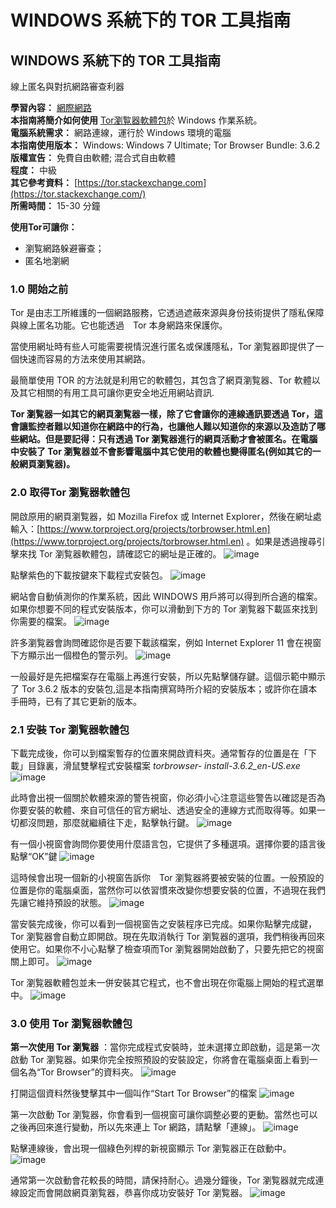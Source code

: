 [Title]: # ()
[Order]: # (0)

# WINDOWS 系統下的 TOR 工具指南

## WINDOWS 系統下的 TOR 工具指南
線上匿名與對抗網路審查利器
 
**學習內容：** [網際網路](umbrella://lesson/the-internet)  
**本指南將簡介如何使用** [Tor瀏覧器軟體包](https://www.torproject.org/projects/torbrowser.html.en)於 Windows 作業系統。  
**電腦系統需求：** 網路連線，運行於 Windows 環境的電腦  
**本指南使用版本：** Windows: Windows 7 Ultimate; Tor Browser Bundle: 3.6.2  
**版權宣告：** 免費自由軟體; 混合式自由軟體  
**程度：** 中級  
**其它參考資料：** [https://tor.stackexchange.com](https://tor.stackexchange.com/)  
**所需時間：** 15-30 分鐘  

**使用Tor可讓你：**
- 瀏覧網路躲避審查；
- 匿名地瀏網

### 1.0 開始之前

Tor 是由志工所維護的一個網路服務，它透過遮蔽來源與身份技術提供了隱私保障與線上匿名功能。它也能透過　Tor 本身網路來保護你。

當使用網址時有些人可能需要視情況進行匿名或保護隱私，Tor 瀏覧器即提供了一個快速而容易的方法來使用其網路。

最簡單使用 TOR 的方法就是利用它的軟體包，其包含了網頁瀏覧器、Tor 軟體以及其它相關的有用工具可讓你更安全地近用網站資訊.

**Tor 瀏覧器一如其它的網頁瀏覧器一樣，除了它會讓你的連線通訊要透過 Tor，這會讓監控者難以知道你在網路中的行為，也讓他人難以知道你的來源以及造訪了哪些網站。但是要記得：只有透過 Tor 瀏覧器進行的網頁活動才會被匿名。在電腦中安裝了 Tor 瀏覧器並不會影響電腦中其它使用的軟體也變得匿名(例如其它的一般網頁瀏覧器)。**

### 2.0 取得Tor 瀏覧器軟體包

開啟原用的網頁瀏覧器，如 Mozilla Firefox 或 Internet Explorer，然後在網址處輸入：[https://www.torproject.org/projects/torbrowser.html.en](https://www.torproject.org/projects/torbrowser.html.en) 。如果是透過搜尋引擊來找 Tor 瀏覧器軟體包，請確認它的網址是正確的。
![image](tool_torwin1.jpeg)

點擊紫色的下載按鍵來下載程式安裝包。
![image](tool_torwin2.jpeg)

網站會自動偵測你的作業系統，因此 WINDOWS 用戶將可以得到所合適的檔案。如果你想要不同的程式安裝版本，你可以滑動到下方的 Tor 瀏覧器下載區來找到你需要的檔案。
![image](tool_torwin3.jpeg)

許多瀏覧器會詢問確認你是否要下載該檔案，例如 Internet Explorer 11 會在視窗下方顯示出一個橙色的警示列。
![image](tool_torwin4.png)

一般最好是先把檔案存在電腦上再進行安裝，所以先點擊儲存鍵。這個示範中顯示了 Tor 3.6.2 版本的安裝包,這是本指南撰寫時所介紹的安裝版本；或許你在讀本手冊時，已有了其它更新的版本。

### 2.1 安裝 Tor 瀏覧器軟體包

下載完成後，你可以到檔案暫存的位置來開啟資料夾。通常暫存的位置是在「下載」目錄裏，滑鼠雙擊程式安裝檔案 _torbrowser-
install-3.6.2_en-US.exe_ 
![image](tool_torwin5.jpeg)

此時會出視一個關於軟體來源的警告視窗，你必須小心注意這些警告以確認是否為你要安裝的軟體、來自可信任的官方網址、透過安全的連線方式而取得等。如果一切都沒問題，那麼就繼續往下走，點擊執行鍵。
![image](tool_torwin6.jpeg)

有一個小視窗會詢問你要使用什麼語言包，它提供了多種選項。選擇你要的語言後點擊“OK”鍵
![image](tool_torwin7.jpeg)

這時候會出現一個新的小視窗告訴你　Tor 瀏覧器將要被安裝的位置。一般預設的位置是你的電腦桌面，當然你可以依習慣來改變你想要安裝的位置，不過現在我們先讓它維持預設的狀態。
![image](tool_torwin8.jpeg)

當安裝完成後，你可以看到一個視窗告之安裝程序已完成。如果你點擊完成鍵，Tor 瀏覧器會自動立即開啟。現在先取消執行 Tor 瀏覧器的選項，我們稍後再回來使用它。如果你不小心點擊了檢查項而Tor 瀏覧器開始啟動了，只要先把它的視窗關上即可。
![image](tool_torwin9.jpeg)

Tor 瀏覧器軟體包並未一併安裝其它程式，也不會出現在你電腦上開始的程式選單中。
![image](tool_torwin10.jpeg)

### 3.0 使用 Tor 瀏覧器軟體包 

**第一次使用 Tor 瀏覧器** ：當你完成程式安裝時，並未選擇立即啟動，這是第一次啟動 Tor 瀏覧器。如果你完全按照預設的安裝設定，你將會在電腦桌面上看到一個名為“Tor Browser”的資料夾。
![image](tool_torwin11.jpeg)

打開這個資料然後雙擊其中一個叫作“Start Tor Browser”的檔案
![image](tool_torwin12.jpeg)

第一次啟動 Tor 瀏覧器，你會看到一個視窗可讓你調整必要的更動。當然也可以之後再回來進行變動，所以先來連上 Tor 網路，請點擊「連線」。
![image](tool_torwin13.png)

點擊連線後，會出現一個綠色列桿的新視窗顯示 Tor 瀏覧器正在啟動中。
![image](tool_torwin14.png)

通常第一次啟動會花較長的時間，請保持耐心。過幾分鐘後，Tor 瀏覧器就完成連線設定而會開啟網頁瀏覧器，恭喜你成功安裝好 Tor 瀏覧器。
![image](tool_torwin14.png)
